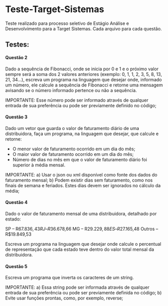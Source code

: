# Teste-Target-Sistemas
Teste realizado para processo seletivo de Estágio Análise e Desenvolvimento para a Target Sistemas.
Cada arquivo para cada questão.

## Testes:
#### Questão 2
Dado a sequência de Fibonacci, onde se inicia por 0 e 1 e o próximo valor sempre será a soma dos 2 valores anteriores (exemplo: 0, 1, 1, 2, 3, 5, 8, 13, 21, 34...), escreva um programa na linguagem que desejar onde, informado um número, ele calcule a sequência de Fibonacci e retorne uma mensagem avisando se o número informado pertence ou não a sequência.

IMPORTANTE:
Esse número pode ser informado através de qualquer entrada de sua preferência ou pode ser previamente definido no código;

#### Questão 3
Dado um vetor que guarda o valor de faturamento diário de uma distribuidora, faça um programa, na linguagem que desejar, que calcule e retorne:
- O menor valor de faturamento ocorrido em um dia do mês;
- O maior valor de faturamento ocorrido em um dia do mês;
- Número de dias no mês em que o valor de faturamento diário foi superior à média mensal.

IMPORTANTE:
a) Usar o json ou xml disponível como fonte dos dados do faturamento mensal;
b) Podem existir dias sem faturamento, como nos finais de semana e feriados. Estes dias devem ser ignorados no cálculo da média;

#### Questão 4
Dado o valor de faturamento mensal de uma distribuidora, detalhado por estado:

SP – R$67.836,43
RJ – R$36.678,66
MG – R$29.229,88
ES – R$27.165,48
Outros – R$19.849,53

Escreva um programa na linguagem que desejar onde calcule o percentual de representação que cada estado teve dentro do valor total mensal da distribuidora.

#### Questão 5
Escreva um programa que inverta os caracteres de um string.

IMPORTANTE:
a) Essa string pode ser informada através de qualquer entrada de sua preferência ou pode ser previamente definida no código;
b) Evite usar funções prontas, como, por exemplo, reverse;